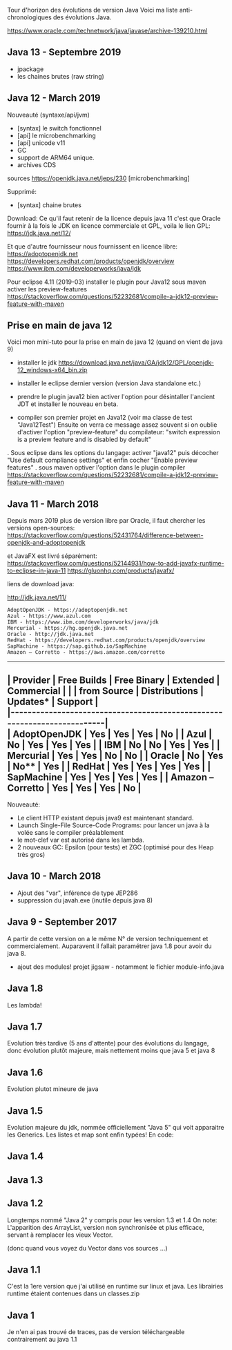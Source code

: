 Tour d'horizon des évolutions de version Java
Voici ma liste anti-chronologiques des évolutions Java.

https://www.oracle.com/technetwork/java/javase/archive-139210.html

Java 13 - Septembre 2019 
---------
- jpackage
- les chaines brutes (raw string) 



Java 12 - March 2019
--------
Nouveauté (syntaxe/api/jvm)
- [syntax] le switch fonctionnel
-  [api] le microbenchmarking 
- [api] unicode v11
- GC
- support de ARM64 unique.
- archives CDS

sources
https://openjdk.java.net/jeps/230 [microbenchmarking]

Supprimé:
- [syntax] chaine brutes


Download:
Ce qu'il faut retenir de la licence depuis java 11 c'est que Oracle fournir à la fois le JDK en licence commerciale et GPL, voila le lien GPL:
https://jdk.java.net/12/

Et que d'autre fournisseur nous fournissent en licence libre:
https://adoptopenjdk.net
https://developers.redhat.com/products/openjdk/overview
https://www.ibm.com/developerworks/java/jdk


Pour eclipse 4.11 (2019-03) installer le plugin pour Java12
sous maven activer les preview-features
https://stackoverflow.com/questions/52232681/compile-a-jdk12-preview-feature-with-maven


Prise en main de java 12
-------------------------
Voici mon mini-tuto pour la prise en main de java 12 (quand on vient de java 9)
- installer le jdk
https://download.java.net/java/GA/jdk12/GPL/openjdk-12_windows-x64_bin.zip
- installer le eclipse dernier version (version Java standalone etc.)
- prendre le plugin java12
  bien activer l'option pour désintaller l'ancient JDT et installer le nouveau en beta.


- compiler son premier projet en Java12 (voir ma classe de test "Java12Test")
Ensuite on verra ce message assez souvent si on oublie d'activer l'option "preview-feature" du compilateur:
  "switch expression is a preview feature and is disabled by default"
  
 . Sous eclipse dans les options du langage: activer "java12" puis décocher "Use default compliance settings" et enfin cocher "Enable preview features"
 . sous maven optiver l'option dans le plugin compiler
 https://stackoverflow.com/questions/52232681/compile-a-jdk12-preview-feature-with-maven









Java 11 - March 2018
--------
Depuis mars 2019 plus de version libre par Oracle, il faut chercher les versions open-sources:
https://stackoverflow.com/questions/52431764/difference-between-openjdk-and-adoptopenjdk

et JavaFX est livré séparément:
https://stackoverflow.com/questions/52144931/how-to-add-javafx-runtime-to-eclipse-in-java-11
https://gluonhq.com/products/javafx/

liens de download java:

http://jdk.java.net/11/


    AdoptOpenJDK - https://adoptopenjdk.net
    Azul - https://www.azul.com
    IBM - https://www.ibm.com/developerworks/java/jdk
    Mercurial - https://hg.openjdk.java.net 
    Oracle - http://jdk.java.net
    RedHat - https://developers.redhat.com/products/openjdk/overview
    SapMachine - https://sap.github.io/SapMachine
    Amazon – Corretto - https://aws.amazon.com/corretto

---------------------------------------------------------------------------
|     Provider      | Free Builds | Free Binary   | Extended | Commercial |
|                   | from Source | Distributions | Updates* | Support    |  
|-------------------------------------------------------------------------|               
| AdoptOpenJDK      |    Yes      |    Yes        |   Yes    |   No       |
| Azul              |    No       |    Yes        |   Yes    |   Yes      |
| IBM               |    No       |    No         |   Yes    |   Yes      |
| Mercurial         |    Yes      |    Yes        |   No     |   No       |
| Oracle            |    No       |    Yes        |   No**   |   Yes      |
| RedHat            |    Yes      |    Yes        |   Yes    |   Yes      |
| SapMachine        |    Yes      |    Yes        |   Yes    |   Yes      |
| Amazon – Corretto |    Yes      |    Yes        |   Yes    |   No       |
---------------------------------------------------------------------------



Nouveauté:
 - Le client HTTP existant depuis java9 est maintenant standard.
 - Launch Single-File Source-Code Programs: pour lancer un java à la volée sans le compiler préalablement
 - le mot-clef var est autorisé dans les lambda.
 - 2 nouveaux GC: Epsilon (pour tests) et ZGC (optimisé pour des Heap très gros)
 



Java 10 - March 2018
--------
- Ajout des "var", inférence de type JEP286
- suppression du javah.exe (inutile depuis java 8)
 


Java 9 - September 2017
--------
A partir de cette version on a le même N° de version techniquement et commercialement. Auparavent il fallait paramétrer java 1.8 pour avoir du java 8.
- ajout des modules! projet jigsaw - notamment le fichier module-info.java


Java 1.8
--------
Les lambda!

Java 1.7
--------
Evolution très tardive (5 ans d'attente) pour des évolutions du langage, donc évolution plutôt majeure, mais nettement moins que java 5 et java 8


Java 1.6
--------
Evolution plutot mineure de java


Java 1.5
--------
Evolution majeure du jdk, nommée officiellement "Java 5" qui voit apparaitre les Generics. Les listes et map sont enfin typées!
En code:

Java 1.4
--------


Java 1.3
--------


Java 1.2
--------
Longtemps nommé "Java 2" y compris pour les version 1.3 et 1.4
On note:
L'apparition des ArrayList, version non synchronisée et plus efficace, servant à remplacer les vieux Vector. 

(donc quand vous voyez du Vector dans vos sources ...)


Java 1.1
--------
C'est la 1ere version que j'ai utilisé en runtime sur linux et java. 
Les librairies runtime étaient contenues dans un classes.zip




Java 1
------
Je n'en ai pas trouvé de traces, pas de version téléchargeable contrairement au java 1.1